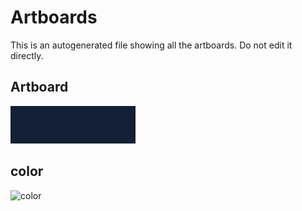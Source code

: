 # Artboards

This is an autogenerated file showing all the artboards. Do not edit it directly.

## Artboard

![Artboard](./.exportedArtboards/20171025_color_library/Artboard.png)


## color 

![color ](./.exportedArtboards/20171025_color_library/color%20)

